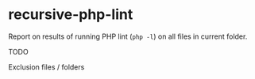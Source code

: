 # recursive-php-lint

Report on results of running PHP lint (`php -l`) on all files in current folder.

TODO

Exclusion files / folders
